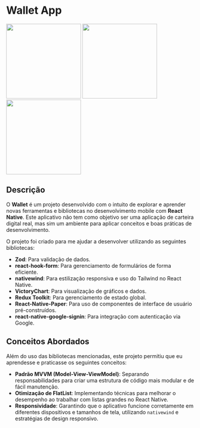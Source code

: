 # Wallet App

<!-- Adicione aqui as imagens do aplicativo -->
<p float="left">
  <img src="https://drive.google.com/uc?export=download&id=15uGuzkmZs0j5xrHUx50mPJPTn6ZK_fIy" width="200"/>
  <img src="https://drive.google.com/uc?export=download&id=17VVjji5dJQi0GESx_M6TruHin_BDysYX" width="200"/>
  <img src="https://drive.google.com/uc?export=download&id=1NX2bv98n8sndV24k7TDxUFx_7CjyDcQu" width="200"/>
</p>

## Descrição

O **Wallet** é um projeto desenvolvido com o intuito de explorar e aprender novas ferramentas e bibliotecas no desenvolvimento mobile com **React Native**. Este aplicativo não tem como objetivo ser uma aplicação de carteira digital real, mas sim um ambiente para aplicar conceitos e boas práticas de desenvolvimento. 

O projeto foi criado para me ajudar a desenvolver utilizando as seguintes bibliotecas:

- **Zod**: Para validação de dados.
- **react-hook-form**: Para gerenciamento de formulários de forma eficiente.
- **nativewind**: Para estilização responsiva e uso do Tailwind no React Native.
- **VictoryChart**: Para visualização de gráficos e dados.
- **Redux Toolkit**: Para gerenciamento de estado global.
- **React-Native-Paper**: Para uso de componentes de interface de usuário pré-construídos.
- **react-native-google-signin**: Para integração com autenticação via Google.

## Conceitos Abordados

Além do uso das bibliotecas mencionadas, este projeto permitiu que eu aprendesse e praticasse os seguintes conceitos:

- **Padrão MVVM (Model-View-ViewModel)**: Separando responsabilidades para criar uma estrutura de código mais modular e de fácil manutenção.
- **Otimização de FlatList**: Implementando técnicas para melhorar o desempenho ao trabalhar com listas grandes no React Native.
- **Responsividade**: Garantindo que o aplicativo funcione corretamente em diferentes dispositivos e tamanhos de tela, utilizando `nativewind` e estratégias de design responsivo.

